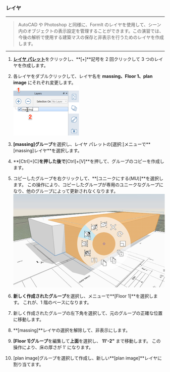 

### レイヤ

---

> AutoCAD や Photoshop と同様に、FormIt のレイヤを使用して、シーン内のオブジェクトの表示設定を管理することができます。この演習では、今後の解析で使用する建築マスの保存と非表示を行うためのレイヤを作成します。

---

1. [**レイヤ パレット**](../formit-introduction/tool-bars.md)をクリックし、**[+]**記号を 2 回クリックして 3 つのレイヤを作成します。

2. 各レイヤをダブルクリックして、レイヤ名を **massing、Floor 1、plan image** にそれぞれ変更します。 <br xmlns="http://www.w3.org/1999/xhtml"/> ![](images/10c435cf-fcc2-4a4b-9135-094dea903da2.png)

3. **[massing]グループ**を選択し、レイヤ パレットの[選択:]メニューで**[massing]レイヤ**を選択します。

4. **[Ctrl]+[C]**を押した後で**[Ctrl]+[V]**を押して、グループのコピーを作成します。

5. コピーしたグループを右クリックして、**[ユニークにする(MU)]**を選択します。 この操作により、コピーしたグループが専用のユニークなグループになり、他のグループによって更新されなくなります。![](images/3f46a20c-a1ab-44a1-8ba3-d2cdb050f1bd.png)

6. **新しく作成されたグループ**を選択し、メニューで**[Floor 1]**を選択します。 これが、1 階のベースになります。

7. 新しく作成されたグループの左下角を選択して、元のグループの正確な位置に移動します。

8. **[massing]**レイヤの選択を解除して、非表示にします。

9. **[Floor 1]グループ**を編集して**上面**を選択し、 **11'-2"** まで移動します。 この操作により、床の厚さが 1' になります。

10. [plan image]グループを選択して作成し、新しい**[plan image]**レイヤに割り当てます。

